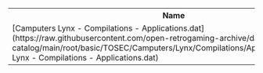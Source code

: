 <table>
<tr><th>Name</th><th>Size</th></tr>
<tr><td>
[Camputers Lynx - Compilations - Applications.dat](https://raw.githubusercontent.com/open-retrogaming-archive/dat-catalog/main/root/basic/TOSEC/Camputers/Lynx/Compilations/Applications/Camputers Lynx - Compilations - Applications.dat)
</td><td>983</td></tr>
</table>
